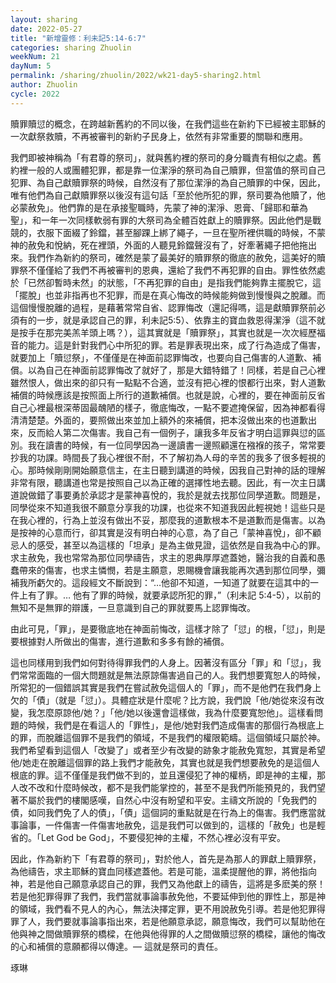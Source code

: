 ```yaml
---
layout: sharing
date: 2022-05-27
title: "新增靈修：利未記5:14-6:7"
categories: sharing Zhuolin
weekNum: 21
dayNum: 5
permalink: /sharing/zhuolin/2022/wk21-day5-sharing2.html
author: Zhuolin
cycle: 2022
---  
```


贖罪贖愆的概念，在跨越新舊約的不同以後，在我們這些在新約下已經被主耶穌的一次獻祭救贖，不再被審判的新約子民身上，依然有非常重要的關聯和應用。

我們即被神稱為「有君尊的祭司」，就與舊約裡的祭司的身分職責有相似之處。舊約裡一般的人或團體犯罪，都是靠一位潔淨的祭司為自己贖罪，但當值的祭司自己犯罪、為自己獻贖罪祭的時候，自然沒有了那位潔淨的為自己贖罪的中保，因此，唯有他們為自己獻贖罪祭以後沒有這句話「至於他所犯的罪，祭司要為他贖了，他必蒙赦免」。他們靠的是在承接聖職時，先蒙了神的潔淨、恩膏、「歸耶和華為聖」，和一年一次同樣軟弱有罪的大祭司為全體百姓獻上的贖罪祭。因此他們是戰競的，衣服下面綴了鈴鐺，甚至腳踝上綁了繩子，一旦在聖所裡供職的時候，不蒙神的赦免和悅納，死在裡頭，外面的人聽見鈴鐺聲沒有了，好牽著繩子把他拖出來。我們作為新約的祭司，確然是蒙了最美好的贖罪祭的徹底的赦免，這美好的贖罪祭不僅僅給了我們不再被審判的恩典，還給了我們不再犯罪的自由。罪性依然處於「已然卻暫時未然」的狀態，「不再犯罪的自由」是指我們能夠靠主擺脫它，這「擺脫」也並非指再也不犯罪，而是在真心悔改的時候能夠做到慢慢與之脫離。而這個慢慢脫離的過程，是藉著常常自省、認罪悔改（還記得嗎，這是獻贖罪祭前必須有的一步，就是承認自己的罪，利未記5:5）、依靠主的寶血救恩得潔淨（這不就是按手在那完美羔羊頭上嗎？），這其實就是「贖罪祭」，其實也就是一次次經歷福音的能力。這是針對我們心中所犯的罪。若是罪表現出來，成了行為造成了傷害，就要加上「贖愆祭」，不僅僅是在神面前認罪悔改，也要向自己傷害的人道歉、補償。以為自己在神面前認罪悔改了就好了，那是大錯特錯了！同樣，若是自己心裡雖然恨人，做出來的卻只有一點點不合適，並沒有把心裡的恨都行出來，對人道歉補償的時候應該是按照面上所行的道歉補償。也就是說，心裡的，要在神面前反省自己心裡最根深蒂固最醜陋的樣子，徹底悔改，一點不要遮掩保留，因為神都看得清清楚楚。外面的，要照做出來並加上額外的來補償，把本沒做出來的也道歉出來，反而給人第二次傷害。我自己有一個例子，讓我多年反省才明白這罪與愆的區別。我在讀書的時候，有一位同學因為一邊讀書一邊照顧還在襁褓的孩子，常常要抄我的功課。時間長了我心裡很不耐，不了解初為人母的辛苦的我多了很多輕視的心。那時候剛剛開始願意信主，在主日聽到講道的時候，因我自己對神的話的理解非常有限，聽講道也常是按照自己以為正確的選擇性地去聽。因此，有一次主日講道說做錯了事要勇於承認才是蒙神喜悅的，我於是就去找那位同學道歉。問題是，同學從來不知道我很不願意分享我的功課，也從來不知道我因此輕視她！這些只是在我心裡的，行為上並沒有做出不妥，那麼我的道歉根本不是道歉而是傷害。以為是按神的心意而行，卻其實是沒有明白神的心意，為了自己「蒙神喜悅」，卻不顧忌人的感受，甚至以為這樣的「坦承」是為主做見證，這依然是自我為中心的罪。求主赦免，我也常常為那位同學禱告，求主的恩典厚厚遮蓋她，醫治我的自義和愚蠢帶來的傷害，也求主憐憫，若是主願意，恩賜機會讓我能再次遇到那位同學，彌補我所虧欠的。這段經文不斷說到：“…他卻不知道，一知道了就要在這其中的一件上有了罪。… 他有了罪的時候，就要承認所犯的罪，”（‭‭利未記‬ ‭5:4-5‬），以前的無知不是無罪的辯護，一旦意識到自己的罪就要馬上認罪悔改。

由此可見，「罪」，是要徹底地在神面前悔改，這樣才除了「愆」的根，「愆」，則是要根據對人所做出的傷害，進行道歉和多多有餘的補償。

這也同樣用到我們如何對待得罪我們的人身上。因著沒有區分「罪」和「愆」，我們常常面臨的一個大問題就是無法原諒傷害過自己的人。我們想要寬恕人的時候，所常犯的一個錯誤其實是我們在嘗試赦免這個人的「罪」，而不是他們在我們身上欠的「債」（就是「愆」）。具體症狀是什麼呢？比方說，我們說「他/她從來沒有改變，我怎麼原諒他/她？」「他/她以後還會這樣做，我為什麼要寬恕他」。這樣看問題的時候，我們是在看這人的「罪性」，是他/她對我們造成傷害的那個行為根底上的罪，而脫離這個罪不是我們的領域，不是我們的權限範疇。這個領域只屬於神。我們希望看到這個人「改變了」或者至少有改變的跡象才能赦免寬恕，其實是希望他/她走在脫離這個罪的路上我們才能赦免，其實也就是我們想要赦免的是這個人根底的罪。這不僅僅是我們做不到的，並且還侵犯了神的權柄，即是神的主權，那人改不改和什麼時候改，都不是我們能掌控的，甚至不是我們所能預見的，我們望著不屬於我們的樓閣感嘆，自然心中沒有盼望和平安。主禱文所說的「免我們的債，如同我們免了人的債」，「債」這個詞的重點就是在行為上的傷害。我們應當就事論事，一件傷害一件傷害地赦免，這是我們可以做到的，這樣的「赦免」也是輕省的。「Let God be God」，不要侵犯神的主權，不然心裡必沒有平安。

因此，作為新約下「有君尊的祭司」，對於他人，首先是為那人的罪獻上贖罪祭，為他禱告，求主耶穌的寶血同樣遮蓋他。若是可能，溫柔提醒他的罪，將他指向神，若是他自己願意承認自己的罪，我們又為他獻上的禱告，這將是多麽美的祭！若是他犯罪得罪了我們，我們當就事論事赦免他，不要延伸到他的罪性上，那是神的領域，我們看不見人的內心，無法決擇定罪，更不用說赦免引導。若是他犯罪得罪了人，我們要就事論事指出來，若是他願意承認，願意悔改，我們可以幫助他在他與神之間做贖罪祭的橋樑，在他與他得罪的人之間做贖愆祭的橋樑，讓他的悔改的心和補償的意願都得以傳達。— 這就是祭司的責任。

琢琳
